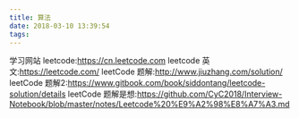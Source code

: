 ```yaml
---
title: 算法
date: 2018-03-10 13:39:54
tags:
---
```

学习网站
leetcode:https://cn.leetcode.com
leetcode 英文:https://leetcode.com/
leetCode 题解:http://www.jiuzhang.com/solution/
leetCode 题解2:https://www.gitbook.com/book/siddontang/leetcode-solution/details
leetCode 题解是想:https://github.com/CyC2018/Interview-Notebook/blob/master/notes/Leetcode%20%E9%A2%98%E8%A7%A3.md
